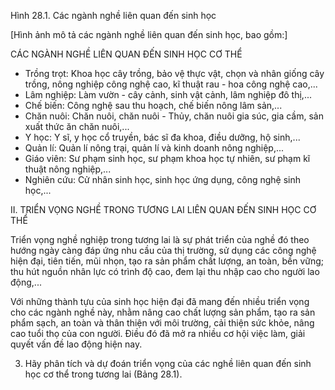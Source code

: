 Hình 28.1. Các ngành nghề liên quan đến sinh học

[Hình ảnh mô tả các ngành nghề liên quan đến sinh học, bao gồm:]

CÁC NGÀNH NGHỀ LIÊN QUAN ĐẾN SINH HỌC CƠ THỂ
- Trồng trọt: Khoa học cây trồng, bảo vệ thực vật, chọn và nhân giống cây trồng, nông nghiệp công nghệ cao, kĩ thuật rau - hoa công nghệ cao,...
- Lâm nghiệp: Làm vườn - cây cảnh, sinh vật cảnh, lâm nghiệp đô thị,...
- Chế biến: Công nghệ sau thu hoạch, chế biến nông lâm sản,...
- Chăn nuôi: Chăn nuôi, chăn nuôi - Thủy, chăn nuôi gia súc, gia cầm, sản xuất thức ăn chăn nuôi,...
- Y học: Y sĩ, y học cổ truyền, bác sĩ đa khoa, điều dưỡng, hộ sinh,...
- Quản lí: Quản lí nông trại, quản lí và kinh doanh nông nghiệp,...
- Giáo viên: Sư phạm sinh học, sư phạm khoa học tự nhiên, sư phạm kĩ thuật nông nghiệp,...
- Nghiên cứu: Cử nhân sinh học, sinh học ứng dụng, công nghệ sinh học,...

II. TRIỂN VỌNG NGHỀ TRONG TƯƠNG LAI LIÊN QUAN ĐẾN SINH HỌC CƠ THỂ

Triển vọng nghề nghiệp trong tương lai là sự phát triển của nghề đó theo hướng ngày càng đáp ứng nhu cầu của thị trường, sử dụng các công nghệ hiện đại, tiên tiến, mũi nhọn, tạo ra sản phẩm chất lượng, an toàn, bền vững; thu hút nguồn nhân lực có trình độ cao, đem lại thu nhập cao cho người lao động,...

Với những thành tựu của sinh học hiện đại đã mang đến nhiều triển vọng cho các ngành nghề này, nhằm nâng cao chất lượng sản phẩm, tạo ra sản phẩm sạch, an toàn và thân thiện với môi trường, cải thiện sức khỏe, nâng cao tuổi thọ của con người. Điều đó đã mở ra nhiều cơ hội việc làm, giải quyết vấn đề lao động hiện nay.

3. Hãy phân tích và dự đoán triển vọng của các nghề liên quan đến sinh học cơ thể trong tương lai (Bảng 28.1).